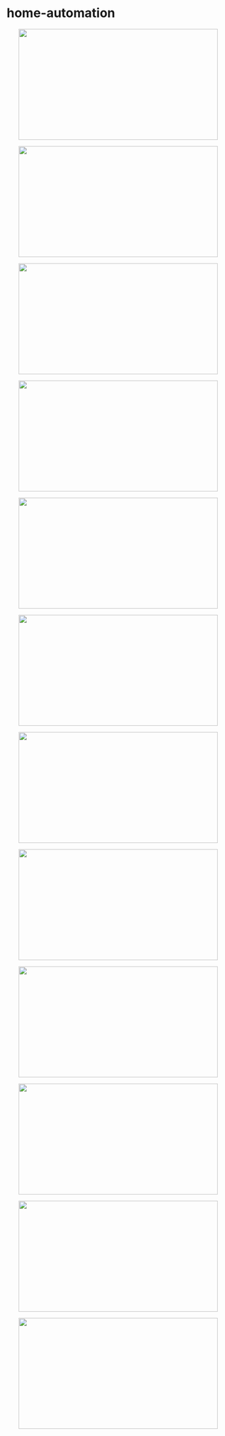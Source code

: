 # home-automation

<p align="center">
<img src="![esseeee ](https://user-images.githubusercontent.com/104764600/192168021-f1e8db62-0d51-414c-b81d-95754818fb5d.png)" width="450" height="250">
</p>


<p align="center">
<img src="![flux espbly](https://user-images.githubusercontent.com/104764600/192168026-59798dec-13f4-46f0-9843-bff88b8a7933.png)" width="450" height="250">
</p>


<p align="center">
<img src="![Circuitocontrole2](https://user-images.githubusercontent.com/104764600/192168035-c2d9b719-73f8-40eb-8eeb-ba66d55b6fb1.png)" width="450" height="250">
</p>


<p align="center">
<img src="![fot2](https://user-images.githubusercontent.com/104764600/192168039-8ebc5ccc-412e-463c-a145-66d9d76b4a60.jpeg)" width="450" height="250">
</p>


<p align="center">
<img src="
![cel1](https://user-images.githubusercontent.com/104764600/192168047-b538d6fe-9c75-487e-b19d-905a19535275.jpeg)" width="450" height="250">
</p>


<p align="center">
<img src="
![cel2](https://user-images.githubusercontent.com/104764600/192168050-3a588fff-e99b-4d4a-acc4-c8be4831f0c0.jpeg)" width="450" height="250">
</p>


<p align="center">
<img src="
![graficoacertos](https://user-images.githubusercontent.com/104764600/192168052-db0d6065-cc64-4c4e-82fc-e8feb49c87c3.png)" width="450" height="250">
</p>


<p align="center">
<img src="![graficovr3](https://user-images.githubusercontent.com/104764600/192168054-b47511dc-f7bc-4df5-a933-24a7e30ab186.png)" width="450" height="250">
</p>


<p align="center">
<img src="![Grafico A2](https://user-images.githubusercontent.com/104764600/192168056-88003f7b-5fca-4974-8804-41ddeebb73e9.png)" width="450" height="250">
</p>


<p align="center">
<img src="![Grafico C2](https://user-images.githubusercontent.com/104764600/192168061-975471b8-e526-405a-b317-97a51e3e6932.png)" width="450" height="250">
</p>


<p align="center">
<img src="
![Grafico B2](https://user-images.githubusercontent.com/104764600/192168067-07631da2-62d5-470f-bed7-5c251d14fb4c.png)" width="450" height="250">
</p>



<p align="center">
<img src="![Grafico D2](https://user-images.githubusercontent.com/104764600/192168069-abeb1d80-f80c-4227-a31f-67a5e6c45dda.png)" width="450" height="250">
</p>



